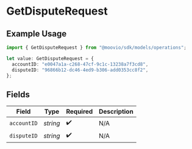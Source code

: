# GetDisputeRequest

## Example Usage

```typescript
import { GetDisputeRequest } from "@moovio/sdk/models/operations";

let value: GetDisputeRequest = {
  accountID: "e0047a1a-c268-47cf-9c1c-13238a7f3cd8",
  disputeID: "96866b12-dc46-4ed9-b306-add0353cc8f2",
};
```

## Fields

| Field              | Type               | Required           | Description        |
| ------------------ | ------------------ | ------------------ | ------------------ |
| `accountID`        | *string*           | :heavy_check_mark: | N/A                |
| `disputeID`        | *string*           | :heavy_check_mark: | N/A                |